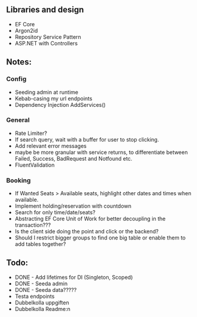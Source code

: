 ## Libraries and design

- EF Core
- Argon2id
- Repository Service Pattern
- ASP.NET with Controllers


## Notes: 

### Config
- Seeding admin at runtime
- Kebab-casing my url endpoints
- Dependency Injection AddServices() 

### General
- Rate Limiter?
- If search query, wait with a buffer for user to stop clicking.
- Add relevant error messages
- maybe be more granular with service returns, to differentiate between Failed, Success, BadRequest and Notfound etc.
- FluentValidation
### Booking
- If Wanted Seats > Available seats, highlight other dates and times when available.
- Implement holding/reservation with countdown
- Search for only time/date/seats?
- Abstracting EF Core Unit of Work for better decoupling in the transaction???
- Is the client side doing the point and click or the backend?
- Should I restrict bigger groups to find one big table or enable them to add tables together?

## Todo:

- DONE - Add lifetimes for DI (Singleton, Scoped)
- DONE - Seeda admin
- DONE - Seeda data?????
- Testa endpoints
- Dubbelkolla uppgiften
- Dubbelkolla Readme:n
